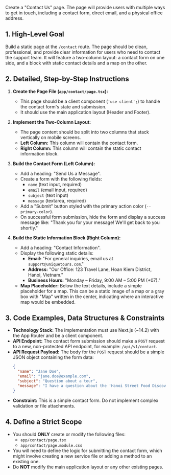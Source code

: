 Create a "Contact Us" page. The page will provide users with multiple ways to get in touch, including a contact form, direct email, and a physical office address.
 
## 1. High-Level Goal
 
Build a static page at the `/contact` route. The page should be clean, professional, and provide clear information for users who need to contact the support team. It will feature a two-column layout: a contact form on one side, and a block with static contact details and a map on the other.
 
## 2. Detailed, Step-by-Step Instructions
 
1.  **Create the Page File (`app/contact/page.tsx`):**
    * This page should be a client component (`'use client';`) to handle the contact form's state and submission.
    * It should use the main application layout (Header and Footer).
 
2.  **Implement the Two-Column Layout:**
    * The page content should be split into two columns that stack vertically on mobile screens.
    * **Left Column:** This column will contain the contact form.
    * **Right Column:** This column will contain the static contact information block.
 
3.  **Build the Contact Form (Left Column):**
    * Add a heading: "Send Us a Message".
    * Create a form with the following fields:
        * `name` (text input, required)
        * `email` (email input, required)
        * `subject` (text input)
        * `message` (textarea, required)
    * Add a "Submit" button styled with the primary action color (`--primary-color`).
    * On successful form submission, hide the form and display a success message like: "Thank you for your message! We'll get back to you shortly."
 
4.  **Build the Static Information Block (Right Column):**
    * Add a heading: "Contact Information".
    * Display the following static details:
        * **Email:** "For general inquiries, email us at `support@uniquetours.com`."
        * **Address:** "Our Office: 123 Travel Lane, Hoan Kiem District, Hanoi, Vietnam."
        * **Business Hours:** "Monday – Friday, 9:00 AM – 5:00 PM (+07)."
    * **Map Placeholder:** Below the text details, include a simple placeholder for a map. This can be a static image of a map or a gray box with "Map" written in the center, indicating where an interactive map would be embedded.
 
## 3. Code Examples, Data Structures & Constraints
 
* **Technology Stack:** The implementation must use Next.js (~14.2) with the App Router and be a client component.
* **API Endpoint:** The contact form submission should make a `POST` request to a new, non-protected API endpoint, for example: `/api/v1/contact`.
* **API Request Payload:** The body for the `POST` request should be a simple JSON object containing the form data:
    ```json
    {
      "name": "Jane Doe",
      "email": "jane.doe@example.com",
      "subject": "Question about a tour",
      "message": "I have a question about the 'Hanoi Street Food Discovery' tour..."
    }
    ```
* **Constraint:** This is a simple contact form. Do not implement complex validation or file attachments.
 
## 4. Define a Strict Scope
 
* You should **ONLY** create or modify the following files:
    * `app/contact/page.tsx`
    * `app/contact/page.module.css`
* You will need to define the logic for submitting the contact form, which might involve creating a new service file or adding a method to an existing one.
* Do **NOT** modify the main application layout or any other existing pages.